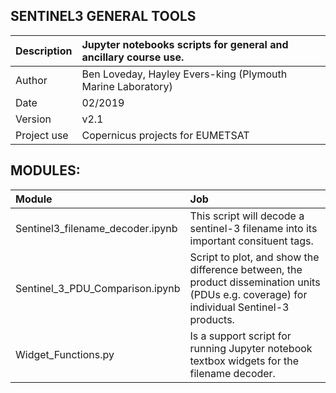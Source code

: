 **SENTINEL3 GENERAL TOOLS**
---
|Description	| Jupyter notebooks scripts for general and ancillary course use. |
| :-------------| :----------------------------------------------------------- |
|Author		| Ben Loveday, Hayley Evers-king (Plymouth Marine Laboratory) |
|Date		| 02/2019 |
|Version	| v2.1 |
|Project use	| Copernicus projects for EUMETSAT | 

**MODULES:**
---
| Module                               | Job                                       |
| :----------------------------------- | :---------------------------------------- |
|Sentinel3_filename_decoder.ipynb      |	This script will decode a sentinel-3 filename into its important consituent tags.          |
|Sentinel_3_PDU_Comparison.ipynb      |	Script to plot, and show the difference between, the product dissemination units (PDUs e.g. coverage) for individual Sentinel-3 products. |
|Widget_Functions.py |	Is a support script for running Jupyter notebook textbox widgets for the filename decoder. |
